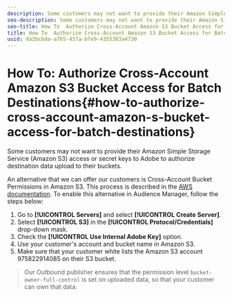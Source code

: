 ```yaml
---
description: Some customers may not want to provide their Amazon Simple Storage Service (Amazon S3) access or secret keys to Adobe to authorize destination data upload to their buckets.
seo-description: Some customers may not want to provide their Amazon Simple Storage Service (Amazon S3) access or secret keys to Adobe to authorize destination data upload to their buckets.
seo-title: How To  Authorize Cross-Account Amazon S3 Bucket Access for Batch Destinations
title: How To  Authorize Cross-Account Amazon S3 Bucket Access for Batch Destinations
uuid: da2bcbda-a765-437a-bfe9-4355383a4730
---
```


# How To: Authorize Cross-Account Amazon S3 Bucket Access for Batch Destinations{#how-to-authorize-cross-account-amazon-s-bucket-access-for-batch-destinations}

Some customers may not want to provide their Amazon Simple Storage Service (Amazon S3) access or secret keys to Adobe to authorize destination data upload to their buckets.

An alternative that we can offer our customers is Cross-Account Bucket Permissions in Amazon S3. This process is described in the [AWS documentation](https://docs.aws.amazon.com/AmazonS3/latest/dev/example-walkthroughs-managing-access-example2.html). To enable this alternative in Audience Manager, follow the steps below: 

1. Go to **[!UICONTROL Servers]** and select **[!UICONTROL Create Server]**.
1. Select **[!UICONTROL S3]** in the **[!UICONTROL Protocol/Credentials]** drop-down mask.
1. Check the **[!UICONTROL Use Internal Adobe Key]** option.
1. Use your customer's account and bucket name in Amazon S3.
1. Make sure that your customer white lists the Amazon S3 account 975822914085 on their S3 bucket.
>Our Outbound publisher ensures that the permission level `bucket-owner-full-control` is set on uploaded data, so that your customer can own that data. 
